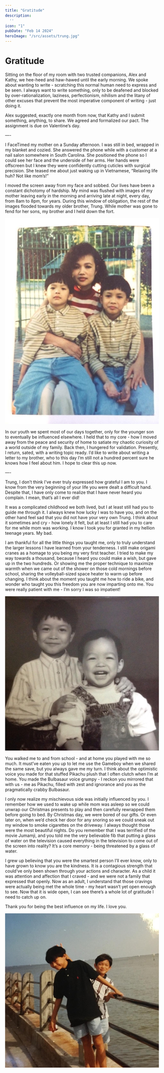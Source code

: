 ```yaml
---
title: "Gratitude"
description:
  ''
icon: "1"
pubDate: "Feb 14 2024"
heroImage: "/src/assets/trung.jpg"
---
```


# Gratitude

Sitting on the floor of my room with two trusted companions, Alex and Kathy, we hee-heed and haw-hawed until the early morning. We spoke about wanting to write - scratching this normal human need to express and be seen. I always want to write something, only to be deafened and blocked by over-rationalization, laziness, perfectionism, nihilism and the litany of other excuses that prevent the most imperative component of writing - just doing it.

Alex suggested, exactly one month from now, that Kathy and I submit something, anything, to share. We agreed and formalized our pact. The assignment is due on Valentine’s day.

—-

I FaceTimed my mother on a Sunday afternoon. I was still in bed, wrapped in my blanket and cozied. She answered the phone while with a customer at a nail salon somewhere in South Carolina. She positioned the phone so I could see her face and the underside of her arms. Her hands were offscreen but I knew they were confidently cutting cuticles with surgical precision. She teased me about just waking up in Vietnamese,  “Relaxing life huh? Not like mom’s!”

I moved the screen away from my face and sobbed. Our lives have been a constant dichotomy of hardship. My mind was flushed with images of my mother leaving early in the morning and arriving late at night, every day, from 8am to 8pm, for years. During this window of obligation, the rest of the images flooded towards my older brother, Trung. While mother was gone to fend for her sons, my brother and I held down the fort. 

![alt text](src/assets/trungfour.jpg "Mom and Sons")

In our youth we spent most of our days together, only for the younger son to eventually be influenced elsewhere. I held that to my core - how I moved away from the peace and security of home to satiate my chaotic curiosity of a world outside of my family. Back then, I hungered for validation. Presently, I return, sated, with a writing topic ready. I’d like to write about writing a letter to my brother, who to this day I’m still not a hundred percent sure he knows how I feel about him. I hope to clear this up now.


—-

Trung, I don’t think I’ve ever truly expressed how grateful I am to you. I know from the very beginning of your life you were dealt a difficult hand. Despite that, I have only come to realize that I have never heard you complain. I mean, that’s all I ever did!

It was a complicated childhood we both lived, but I at least still had you to guide me through it. I always knew how lucky I was to have you, and on the other hand feel sad that you did not have your very own Trung. I think about it sometimes and cry - how lonely it felt, but at least I still had you to care for me while mom was working. I know I took you for granted in my hellion teenage years. My bad.

I am thankful for all the little things you taught me, only to truly understand the larger lessons I have learned from your tenderness. I still make origami cranes as a homage to you being my very first teacher. I tried to make my way towards a thousand, because I heard you could make a wish, but gave up in the two hundreds. Or showing me the proper technique to maximize warmth when we came out of the shower on those cold mornings before school, sharing the volleyball-sized space heater to warm up before changing. I think about the moment you taught me how to ride a bike, and wonder who taught you this freedom you are now imparting onto me. You were really patient with me - I’m sorry I was so impatient!

![alt text](src/assets/trungtwo.jpg "Mom and Sons")

You walked me to and from school - and at home you played with me so much. It must’ve eaten you up to let me use the Gameboy when we shared the same save, but you always gave me my turn. I think about the optimistic voice you made for that stuffed Pikachu plush that I often clutch when I’m at home. You made the Bulbasaur voice grumpy - I reckon you mirrored that with us - me as Pikachu, filled with zest and ignorance and you as the pragmatically crabby Bulbasaur. 

I only now realize my mischievous side was initially influenced by you. I remember how we used to wake up while mom was asleep so we could unwrap our Christmas presents to play and then carefully rewrapped them before going to bed. By Christmas day, we were bored of our gifts. Or even later on, when we’d check her door for any snoring so we could sneak out my window to smoke cigarettes on the driveway. I always thought those were the most beautiful nights. Do you remember that I was terrified of the movie Jumamji, and you told me the very believable fib that putting a glass of water on the television caused everything in the television to come out of the screen into reality? It’s a core memory - being threatened by a glass of water. 

I grew up believing that you were the smartest person I’ll ever know, only to have grown to know you are the kindness. It is a contagious strength that could’ve only been shown through your actions and character. As a child it was attention and affection that I craved - and we were not a family that expressed that openly. Now as an adult, I understand that those cravings were actually being met the whole time - my heart wasn’t yet open enough to see. Now that it is wide open, I can see there’s a whole lot of gratitude I need to catch up on.

Thank you for being the best influence on my life. I love you.

![alt text](src/assets/trungthree.jpg "Brothers")